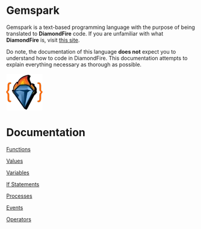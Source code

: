 # Gemspark
Gemspark is a text-based programming language with the purpose of being translated to **DiamondFire** code. If you are unfamiliar with what **DiamondFire** is, visit [this site](https://mcdiamondfire.com/about/).

Do note, the documentation of this language **does not** expect you to understand how to code in DiamondFire. This documentation attempts to explain everything necessary as thorough as possible.
<br>
<br>
![GemsparkIcon](https://github.com/trashoflevillage/Gemspark/blob/main/icon.png)
<br>
# Documentation
[Functions](Documentation/Functions.md)

[Values](Documentation/Values.md)

[Variables](Documentation/Variables.md)

[If Statements](Documentation/IfStatements.md)

[Processes](Documentation/Processes.md)

[Events](Documentation/Events.md)

[Operators](Documentation/Operators.md)
